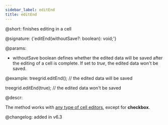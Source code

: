 ```yaml
---
sidebar_label: editEnd
title: editEnd
---          
```


@short: finishes editing in a cell

@signature: {'editEnd(withoutSave?: boolean): void;'}

@params:
- withoutSave	boolean    defines whether the edited data will be saved after the editing of a cell is complete. If set to <i>true</i>, the edited data won't be saved. 

@example:
treegrid.editEnd(); // the edited data will be saved

treegrid.editEnd(true); // the edited data won't be saved

@descr:

The method works with [any type of cell editors](treegrid/configuration.md#columneditors), except for **checkbox**. 

@changelog: added in v6.3

[comment]: # (@relatedapi: treegrid/api/treegrid_editcell_method.md)

[comment]: # (@related: treegrid/usage.md#editing-data)
